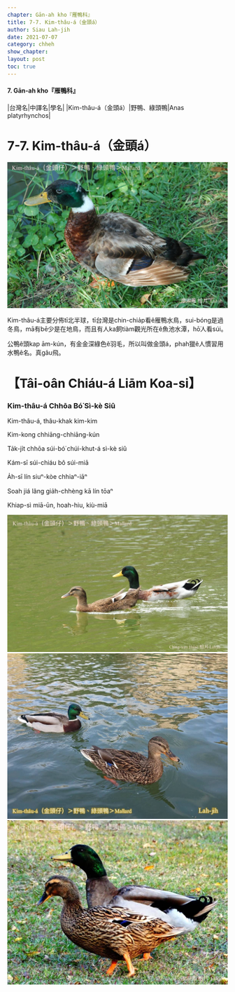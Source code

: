 ```yaml
---
chapter: Gān-ah kho『雁鴨科』
title: 7-7. Kim-thâu-á（金頭á）
author: Siau Lah-jih
date: 2021-07-07
category: chheh
show_chapter: 
layout: post
toc: true
---
```


#### 7. Gān-ah kho『雁鴨科』

|台灣名|中譯名|學名|
|Kim-thâu-á（金頭á）|野鴨、綠頭鴨|Anas platyrhynchos|


# 7-7. Kim-thâu-á（金頭á）

![](../too5/07/07-7-2.金頭á.jpg)


Kim-thâu-á主要分佈tī北半球，tī台灣是chin-chia̍p看ê雁鴨水鳥，sui-bóng是過冬鳥，mā有bē少是在地鳥，而且有人ka飼tiàm觀光所在ê魚池水潭，hō͘人看súi。

公鴨ê頭kap ām-kún，有金金深綠色ê羽毛，所以叫做金頭á，phah獵ê人慣習用水鴨ê名。真gâu飛。



# 【Tâi-oân Chiáu-á Liām Koa-si】

### **Kim-thâu-á Chhōa Bó͘ Sì-kè Siû**

Kim-thâu-á, thâu-khak kim-kim

Kim-kong chhiāng-chhiāng-kún

Ta̍k-ji̍t chhōa súi-bó͘ chúi-khut-á sì-kè siû

Kám-sī súi-chiáu bô súi-miā

A̍h-sī lín siuⁿ-kòe chhiaⁿ-iāⁿ

Soah jiá lâng gia̍h-chhèng kā lín tōaⁿ

Khiap-sì miā-ūn, hoah-hiu, kiù-miā


![](../too5/07/07-7-3.金頭á.jpg)
![](../too5/07/07-7-4.金頭á.jpg)
![](../too5/07/07-7-1.金頭á.jpg)

